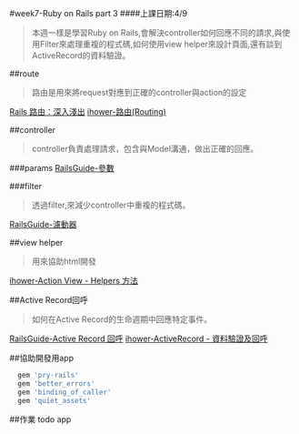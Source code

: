 #week7-Ruby on Rails part 3
####上課日期:4/9
>本週一樣是學習Ruby on Rails,會解決controller如何回應不同的請求,與使用Filter來處理重複的程式碼,如何使用view helper來設計頁面,還有談到ActiveRecord的資料驗證。

##route
>路由是用來將request對應到正確的controller與action的設定

[Rails 路由：深入淺出](http://rails.ruby.tw/routing.html)
[ihower-路由(Routing)](https://ihower.tw/rails4/routing.html)


##controller
>controller負責處理請求，包含與Model溝通，做出正確的回應。

###params
[RailsGuide-參數](http://rails.ruby.tw/action_controller_overview.html#%E5%8F%83%E6%95%B8)

###filter
>透過filter,來減少controller中重複的程式碼。

[RailsGuide-濾動器](http://rails.ruby.tw/action_controller_overview.html#%E6%BF%BE%E5%8B%95%E5%99%A8)

##view helper
>用來協助html開發

[ihower-Action View - Helpers 方法](https://ihower.tw/rails4/actionview-helpers.html)

##Active Record回呼
>如何在Active Record的生命週期中回應特定事件。

[RailsGuide-Active Record 回呼](http://rails.ruby.tw/active_record_callbacks.html)
[ihower-ActiveRecord - 資料驗證及回呼](https://ihower.tw/rails4/activerecord-lifecycle.html)


##協助開發用app
```ruby
  gem 'pry-rails'
  gem 'better_errors'
  gem 'binding_of_caller'
  gem 'quiet_assets'
```

##作業
todo app
